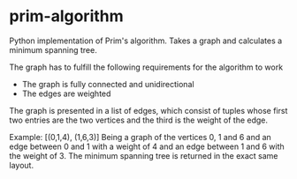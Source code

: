 # prim-algorithm
Python implementation of Prim's algorithm. Takes a graph and calculates a minimum spanning tree.

The graph has to fulfill the following requirements for the algorithm to work
- The graph is fully connected and unidirectional
- The edges are weighted

The graph is presented in a list of edges, which consist of tuples whose first two entries are the two vertices and the third is the weight of the edge.

Example:
[(0,1,4), (1,6,3)]
Being a graph of the vertices 0, 1 and 6 and an edge between 0 and 1 with a weight of 4 and an edge between 1 and 6 with the weight of 3.
The minimum spanning tree is returned in the exact same layout.
